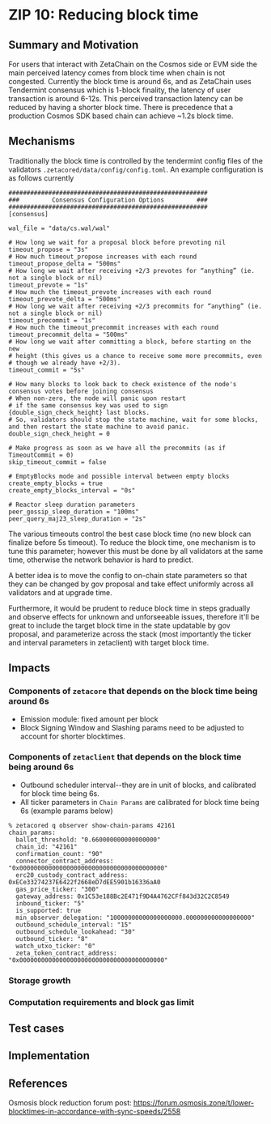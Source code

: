 # ZIP 10: Reducing block time 

## Summary and Motivation

For users that interact with ZetaChain on the Cosmos side or EVM side the main perceived
latency comes from block time when chain is not congested.  Currently the block time is around 6s,
and as ZetaChain uses Tendermint consensus which is 1-block finality, the latency of user
transaction is around 6-12s. This perceived transaction latency can be reduced by having
a shorter block time.  There is precedence that a production Cosmos SDK based chain can achieve
~1.2s block time. 


## Mechanisms

Traditionally the block time is controlled by the tendermint config files of the validators
`.zetacored/data/config/config.toml`. An example configuration is as follows currently
```
#######################################################
###         Consensus Configuration Options         ###
#######################################################
[consensus]

wal_file = "data/cs.wal/wal"

# How long we wait for a proposal block before prevoting nil
timeout_propose = "3s"
# How much timeout_propose increases with each round
timeout_propose_delta = "500ms"
# How long we wait after receiving +2/3 prevotes for “anything” (ie. not a single block or nil)
timeout_prevote = "1s"
# How much the timeout_prevote increases with each round
timeout_prevote_delta = "500ms"
# How long we wait after receiving +2/3 precommits for “anything” (ie. not a single block or nil)
timeout_precommit = "1s"
# How much the timeout_precommit increases with each round
timeout_precommit_delta = "500ms"
# How long we wait after committing a block, before starting on the new
# height (this gives us a chance to receive some more precommits, even
# though we already have +2/3).
timeout_commit = "5s"

# How many blocks to look back to check existence of the node's consensus votes before joining consensus
# When non-zero, the node will panic upon restart
# if the same consensus key was used to sign {double_sign_check_height} last blocks.
# So, validators should stop the state machine, wait for some blocks, and then restart the state machine to avoid panic.
double_sign_check_height = 0

# Make progress as soon as we have all the precommits (as if TimeoutCommit = 0)
skip_timeout_commit = false

# EmptyBlocks mode and possible interval between empty blocks
create_empty_blocks = true
create_empty_blocks_interval = "0s"

# Reactor sleep duration parameters
peer_gossip_sleep_duration = "100ms"
peer_query_maj23_sleep_duration = "2s"
```

The various timeouts control the best case block time (no new block can finalize before 5s timeout).
To reduce the block time, one mechanism is to tune this parameter; however this must be done by
all validators at the same time, otherwise the network behavior is hard to predict. 

A better idea is to move the config to on-chain state parameters so that they can be changed
by gov proposal and take effect uniformly across all validators and at upgrade time. 

Furthermore, it would be prudent to reduce block time in steps gradually and observe effects for
unknown and unforseeable issues, therefore it'll be great to include the target block time
in the state updatable by gov proposal, and parameterize across the stack (most importantly
the ticker and interval parameters in zetaclient) with target block time. 

## Impacts

### Components of `zetacore` that depends on the block time being around 6s
- Emission module: fixed amount per block
- Block Signing Window and Slashing params need to be adjusted to account for shorter blocktimes. 

### Components of `zetaclient` that depends on the block time being around 6s
- Outbound scheduler interval--they are in unit of blocks, and calibrated for block time being 6s.
- All ticker parameters in `Chain Params` are calibrated for block time being 6s (example params below)
```
% zetacored q observer show-chain-params 42161
chain_params:
  ballot_threshold: "0.660000000000000000"
  chain_id: "42161"
  confirmation_count: "90"
  connector_contract_address: "0x0000000000000000000000000000000000000000"
  erc20_custody_contract_address: 0xECe33274237E6422f2668eD7dEE5901b16336aA0
  gas_price_ticker: "300"
  gateway_address: 0x1C53e188Bc2E471f9D4A4762CFf843d32C2C8549
  inbound_ticker: "5"
  is_supported: true
  min_observer_delegation: "10000000000000000000.000000000000000000"
  outbound_schedule_interval: "15"
  outbound_schedule_lookahead: "30"
  outbound_ticker: "8"
  watch_utxo_ticker: "0"
  zeta_token_contract_address: "0x0000000000000000000000000000000000000000"
```

### Storage growth

### Computation requirements and block gas limit

## Test cases

## Implementation

## References

Osmosis block reduction forum post: https://forum.osmosis.zone/t/lower-blocktimes-in-accordance-with-sync-speeds/2558

